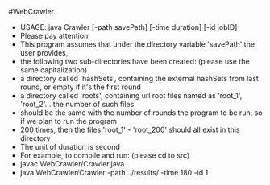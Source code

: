#WebCrawler


 * USAGE: java Crawler [-path savePath] [-time duration] [-id jobID]
 * Please pay attention:
 * This program assumes that under the directory variable 'savePath' the user provides,
 * the following two sub-directories have been created: (please use the same capitalization)
 * a directory called 'hashSets', containing the external hashSets from last round, or empty if it's the first round
 * a directory called 'roots', containing url root files named as 'root_1', 'root_2'... the number of such files
 * should be the same with the number of rounds the program to be run, so if we plan to run the program
 * 200 times, then the files 'root_1' - 'root_200' should all exist in this directory
 * The unit of duration is second
 * For example, to compile and run: (please cd to src)
 * javac WebCrawler/Crawler.java
 * java WebCrawler/Crawler -path ../results/ -time 180 -id 1
 
 
